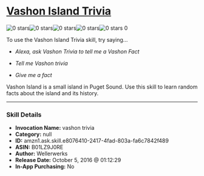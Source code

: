 # [Vashon Island Trivia](http://alexa.amazon.com/#skills/amzn1.ask.skill.e8076410-2417-4fad-803a-fa6c7842f489)
![0 stars](../../images/ic_star_border_black_18dp_1x.png)![0 stars](../../images/ic_star_border_black_18dp_1x.png)![0 stars](../../images/ic_star_border_black_18dp_1x.png)![0 stars](../../images/ic_star_border_black_18dp_1x.png)![0 stars](../../images/ic_star_border_black_18dp_1x.png) 0

To use the Vashon Island Trivia skill, try saying...

* *Alexa, ask Vashon Trivia to tell me a Vashon Fact*

* *Tell me Vashon trivia*

* *Give me a fact*

Vashon Island is a small island in Puget Sound. Use this skill to learn random facts about the island and its history.

***

### Skill Details

* **Invocation Name:** vashon trivia
* **Category:** null
* **ID:** amzn1.ask.skill.e8076410-2417-4fad-803a-fa6c7842f489
* **ASIN:** B01LZ9J0RE
* **Author:** Wellerwerks
* **Release Date:** October 5, 2016 @ 01:12:29
* **In-App Purchasing:** No
